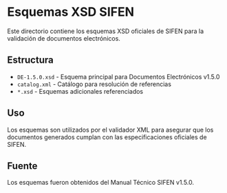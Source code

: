 # Esquemas XSD SIFEN

Este directorio contiene los esquemas XSD oficiales de SIFEN para la validación de documentos electrónicos.

## Estructura

- `DE-1.5.0.xsd` - Esquema principal para Documentos Electrónicos v1.5.0
- `catalog.xml` - Catálogo para resolución de referencias
- `*.xsd` - Esquemas adicionales referenciados

## Uso

Los esquemas son utilizados por el validador XML para asegurar que los documentos generados cumplan con las especificaciones oficiales de SIFEN.

## Fuente

Los esquemas fueron obtenidos del Manual Técnico SIFEN v1.5.0. 